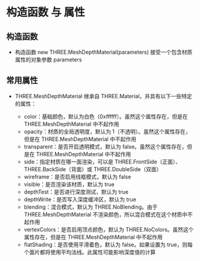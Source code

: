 # 构造函数 与 属性

## 构造函数

+ 构造函数 new THREE.MeshDepthMaterial(parameters) 接受一个包含材质属性的对象参数 parameters

## 常用属性

+ THREE.MeshDepthMaterial 继承自 THREE.Material，并具有以下一些特定的属性：

  + color：基础颜色，默认为白色（0xffffff）。虽然这个属性存在，但是在 THREE.MeshDepthMaterial 中不起作用
  + opacity：材质的全局透明度，默认为 1（不透明）。虽然这个属性存在，但是在 THREE.MeshDepthMaterial 中不起作用
  + transparent：是否开启透明模式，默认为 false。虽然这个属性存在，但是在 THREE.MeshDepthMaterial 中不起作用
  + side：指定材质在哪一面渲染，可以是 THREE.FrontSide（正面）、THREE.BackSide（背面）或 THREE.DoubleSide（双面）
  + wireframe：是否启用线框模式，默认为 false
  + visible：是否渲染该材质，默认为 true
  + depthTest：是否进行深度测试，默认为 true
  + depthWrite：是否写入深度缓冲区，默认为 true
  + blending：混合模式，默认为 THREE.NoBlending。由于 THREE.MeshDepthMaterial 不渲染颜色，所以混合模式在这个材质中不起作用
  + vertexColors：是否启用顶点颜色，默认为 THREE.NoColors。虽然这个属性存在，但是在 THREE.MeshDepthMaterial 中不起作用
  + flatShading：是否使用平滑着色，默认为 false。如果设置为 true，则每个面片都将使用平均法线。此属性可能影响深度值的计算
